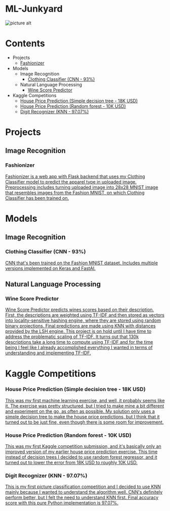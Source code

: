 # ML-Junkyard
![picture alt](https://imgs.xkcd.com/comics/machine_learning.png)

# Contents
* Projects
    * [Fashionizer](https://github.com/nameisxi/ML-Junkyard/#fashionizer)
* Models
    * Image Recognition
        * [Clothing Classifier (CNN - 93%)](https://github.com/nameisxi/ML-Junkyard/#clothing-classifier-cnn---93)
    * Natural Language Processing
        * [Wine Score Predictor](https://github.com/nameisxi/ML-Junkyard/#wine-score-predictor)
* Kaggle Competitions
    * [House Price Prediction (Simple decision tree - 18K USD)](https://github.com/nameisxi/ML-Junkyard/#house-price-prediction-simple-decision-tree---18k-usd)
    * [House Price Prediction (Random forest - 10K USD)](https://github.com/nameisxi/ML-Junkyard/#house-price-prediction-random-forest---10k-usd)
    * [Digit Recognizer (KNN - 97.07%)](https://github.com/nameisxi/ML-Junkyard/#digit-recognizer-knn---9707)
    

# Projects
## Image Recognition
### Fashionizer
[Fashionizer is a web app with Flask backend that uses my Clothing Classifier model to predict the apparel type in uploaded image.
Preprocessing includes turning uploaded image into 28x28 MNIST image that resembles images from the Fashion MNIST, on which Clothing Classifier has been trained on.](https://github.com/nameisxi/Fashionizer)
    


# Models
## Image Recognition
### Clothing Classifier (CNN - 93%)
[CNN that's been trained on the Fashion MNIST dataset. Includes multiple versions implemented on Keras and FastAI.](https://github.com/nameisxi/ML-Junkyard/tree/master/Models/Clothing-Classifier)

## Natural Language Processing
### Wine Score Predictor
[Wine Score Predictor predicts wines scores based on their description. First, the descriptions are weighted using TF-IDF and then stored as vectors into locality-sensitive hashing engine, where they are stored using random binary projections. Final predictions are made using KNN with distances provided by the LSH engine. This project is on hold until I have time to address the problematic scaling of TF-IDF. It turns out that 130k descriptions take a long time to compute using TF-IDF and for the time being I feel like I already accomplished everything I wanted in terms of understanding and implementing TF-IDF.](http://nbviewer.jupyter.org/github/nameisxi/ML-Junkyard/blob/master/Models/Wine-Score-Predictor/TF-IDF-Pure-Python.ipynb)







# Kaggle Competitions
### House Price Prediction (Simple decision tree - 18K USD)
[This was my first machine learning exercise, and well, it probably seems like it. The exercise was pretty structured, but I tried to make mine a bit different and experiment on the go, as often as possible. My solution only uses a simple decision tree to make the house price predictions, but I think that it turned out to be just fine, even though there is some room for improvement.](http://nbviewer.jupyter.org/github/nameisxi/ML-Junkyard/blob/master/Kaggle/Housing-Prices-Prediction-Exercise/Kaggle-House-Price-Prediction-Exercise.ipynb)

### House Price Prediction (Random forest - 10K USD)
[This was my first Kaggle competition submission, and it's basically only an improved version of my earlier house price prediction exercise. This time instead of decision trees I decided to use random forest regressor, and it turned out to lower the error from 18K USD to roughly 10K USD.](http://nbviewer.jupyter.org/github/nameisxi/ML-Junkyard/blob/master/Kaggle/Housing-Prices-Prediction-Competition/Kaggle-House-Price-Prediction-Competition-Solution.ipynb)

### Digit Recognizer (KNN - 97.07%)
[This is my first picture classification competition and I decided to use KNN mainly because I wanted to understand the algorithm well. CNN's definitely perform better, but I felt the need to understand KNN first. Final accuracy score with this pure Python implementation is 97.07%.](http://nbviewer.jupyter.org/github/nameisxi/ML-Junkyard/blob/master/Kaggle/Digit-Recognizer-Competition/KNN-Pure-Python.ipynb)
